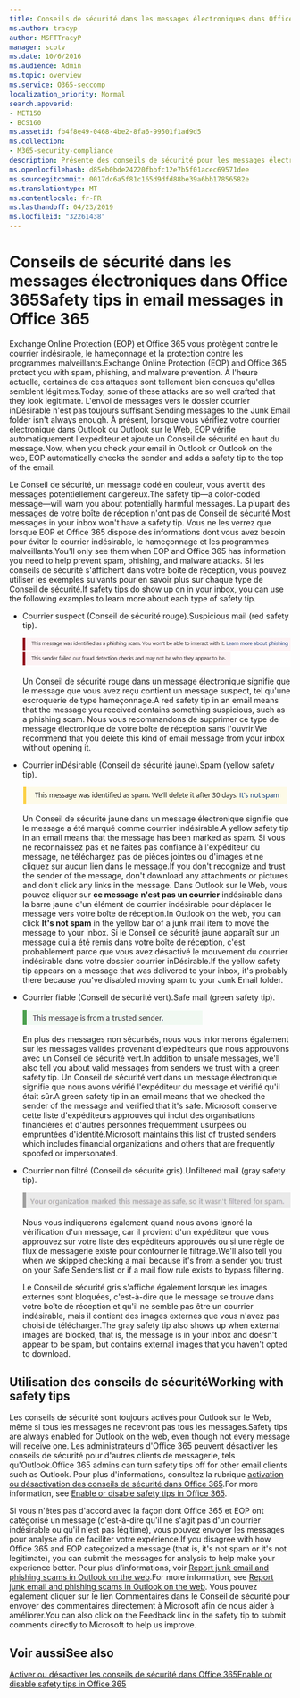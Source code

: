 ```yaml
---
title: Conseils de sécurité dans les messages électroniques dans Office 365
ms.author: tracyp
author: MSFTTracyP
manager: scotv
ms.date: 10/6/2016
ms.audience: Admin
ms.topic: overview
ms.service: O365-seccomp
localization_priority: Normal
search.appverid:
- MET150
- BCS160
ms.assetid: fb4f8e49-0468-4be2-8fa6-99501f1ad9d5
ms.collection:
- M365-security-compliance
description: Présente des conseils de sécurité pour les messages électroniques filtrés par le filtre de courrier indésirable EOP et Office 365.
ms.openlocfilehash: d85eb0bde24220fbbfc12e7b5f01acec69571dee
ms.sourcegitcommit: 0017dc6a5f81c165d9dfd88be39a6bb17856582e
ms.translationtype: MT
ms.contentlocale: fr-FR
ms.lasthandoff: 04/23/2019
ms.locfileid: "32261438"
---
```

# <a name="safety-tips-in-email-messages-in-office-365"></a><span data-ttu-id="70ec4-103">Conseils de sécurité dans les messages électroniques dans Office 365</span><span class="sxs-lookup"><span data-stu-id="70ec4-103">Safety tips in email messages in Office 365</span></span>

<span data-ttu-id="70ec4-104">Exchange Online Protection (EOP) et Office 365 vous protègent contre le courrier indésirable, le hameçonnage et la protection contre les programmes malveillants.</span><span class="sxs-lookup"><span data-stu-id="70ec4-104">Exchange Online Protection (EOP) and Office 365 protect you with spam, phishing, and malware prevention.</span></span> <span data-ttu-id="70ec4-105">À l'heure actuelle, certaines de ces attaques sont tellement bien conçues qu'elles semblent légitimes.</span><span class="sxs-lookup"><span data-stu-id="70ec4-105">Today, some of these attacks are so well crafted that they look legitimate.</span></span> <span data-ttu-id="70ec4-106">L'envoi de messages vers le dossier courrier inDésirable n'est pas toujours suffisant.</span><span class="sxs-lookup"><span data-stu-id="70ec4-106">Sending messages to the Junk Email folder isn't always enough.</span></span> <span data-ttu-id="70ec4-107">À présent, lorsque vous vérifiez votre courrier électronique dans Outlook ou Outlook sur le Web, EOP vérifie automatiquement l'expéditeur et ajoute un Conseil de sécurité en haut du message.</span><span class="sxs-lookup"><span data-stu-id="70ec4-107">Now, when you check your email in Outlook or Outlook on the web, EOP automatically checks the sender and adds a safety tip to the top of the email.</span></span> 
  
<span data-ttu-id="70ec4-108">Le Conseil de sécurité, un message codé en couleur, vous avertit des messages potentiellement dangereux.</span><span class="sxs-lookup"><span data-stu-id="70ec4-108">The safety tip—a color-coded message—will warn you about potentially harmful messages.</span></span> <span data-ttu-id="70ec4-109">La plupart des messages de votre boîte de réception n'ont pas de Conseil de sécurité.</span><span class="sxs-lookup"><span data-stu-id="70ec4-109">Most messages in your inbox won't have a safety tip.</span></span> <span data-ttu-id="70ec4-110">Vous ne les verrez que lorsque EOP et Office 365 dispose des informations dont vous avez besoin pour éviter le courrier indésirable, le hameçonnage et les programmes malveillants.</span><span class="sxs-lookup"><span data-stu-id="70ec4-110">You'll only see them when EOP and Office 365 has information you need to help prevent spam, phishing, and malware attacks.</span></span> <span data-ttu-id="70ec4-111">Si les conseils de sécurité s'affichent dans votre boîte de réception, vous pouvez utiliser les exemples suivants pour en savoir plus sur chaque type de Conseil de sécurité.</span><span class="sxs-lookup"><span data-stu-id="70ec4-111">If safety tips do show up on in your inbox, you can use the following examples to learn more about each type of safety tip.</span></span>
  
- <span data-ttu-id="70ec4-112">Courrier suspect (Conseil de sécurité rouge).</span><span class="sxs-lookup"><span data-stu-id="70ec4-112">Suspicious mail (red safety tip).</span></span>
    
    ![Capture d'écran illustrant un Conseil de sécurité rouge.](media/5078a0be-e556-44a1-b169-09d780d26898.png)
  
    <span data-ttu-id="70ec4-114">Un Conseil de sécurité rouge dans un message électronique signifie que le message que vous avez reçu contient un message suspect, tel qu'une escroquerie de type hameçonnage.</span><span class="sxs-lookup"><span data-stu-id="70ec4-114">A red safety tip in an email means that the message you received contains something suspicious, such as a phishing scam.</span></span> <span data-ttu-id="70ec4-115">Nous vous recommandons de supprimer ce type de message électronique de votre boîte de réception sans l'ouvrir.</span><span class="sxs-lookup"><span data-stu-id="70ec4-115">We recommend that you delete this kind of email message from your inbox without opening it.</span></span>
    
- <span data-ttu-id="70ec4-116">Courrier inDésirable (Conseil de sécurité jaune).</span><span class="sxs-lookup"><span data-stu-id="70ec4-116">Spam (yellow safety tip).</span></span>
    
    ![Capture d'écran illustrant un Conseil de sécurité jaune.](media/793c9265-ea44-48fd-a98f-804fadd4163b.png)
  
    <span data-ttu-id="70ec4-118">Un Conseil de sécurité jaune dans un message électronique signifie que le message a été marqué comme courrier indésirable.</span><span class="sxs-lookup"><span data-stu-id="70ec4-118">A yellow safety tip in an email means that the message has been marked as spam.</span></span> <span data-ttu-id="70ec4-119">Si vous ne reconnaissez pas et ne faites pas confiance à l'expéditeur du message, ne téléchargez pas de pièces jointes ou d'images et ne cliquez sur aucun lien dans le message.</span><span class="sxs-lookup"><span data-stu-id="70ec4-119">If you don't recognize and trust the sender of the message, don't download any attachments or pictures and don't click any links in the message.</span></span> <span data-ttu-id="70ec4-120">Dans Outlook sur le Web, vous pouvez cliquer sur **ce message n'est pas un courrier** indésirable dans la barre jaune d'un élément de courrier indésirable pour déplacer le message vers votre boîte de réception.</span><span class="sxs-lookup"><span data-stu-id="70ec4-120">In Outlook on the web, you can click **It's not spam** in the yellow bar of a junk mail item to move the message to your inbox.</span></span> <span data-ttu-id="70ec4-121">Si le Conseil de sécurité jaune apparaît sur un message qui a été remis dans votre boîte de réception, c'est probablement parce que vous avez désactivé le mouvement du courrier indésirable dans votre dossier courrier inDésirable.</span><span class="sxs-lookup"><span data-stu-id="70ec4-121">If the yellow safety tip appears on a message that was delivered to your inbox, it's probably there because you've disabled moving spam to your Junk Email folder.</span></span> 
    
- <span data-ttu-id="70ec4-122">Courrier fiable (Conseil de sécurité vert).</span><span class="sxs-lookup"><span data-stu-id="70ec4-122">Safe mail (green safety tip).</span></span>
    
    ![Capture d'écran illustrant un Conseil de sécurité vert.](media/acbc11d0-f626-4848-9fbf-66eeeda3f803.png)
  
    <span data-ttu-id="70ec4-124">En plus des messages non sécurisés, nous vous informerons également sur les messages valides provenant d'expéditeurs que nous approuvons avec un Conseil de sécurité vert.</span><span class="sxs-lookup"><span data-stu-id="70ec4-124">In addition to unsafe messages, we'll also tell you about valid messages from senders we trust with a green safety tip.</span></span> <span data-ttu-id="70ec4-125">Un Conseil de sécurité vert dans un message électronique signifie que nous avons vérifié l'expéditeur du message et vérifié qu'il était sûr.</span><span class="sxs-lookup"><span data-stu-id="70ec4-125">A green safety tip in an email means that we checked the sender of the message and verified that it's safe.</span></span> <span data-ttu-id="70ec4-126">Microsoft conserve cette liste d'expéditeurs approuvés qui inclut des organisations financières et d'autres personnes fréquemment usurpées ou empruntées d'identité.</span><span class="sxs-lookup"><span data-stu-id="70ec4-126">Microsoft maintains this list of trusted senders which includes financial organizations and others that are frequently spoofed or impersonated.</span></span>
    
- <span data-ttu-id="70ec4-127">Courrier non filtré (Conseil de sécurité gris).</span><span class="sxs-lookup"><span data-stu-id="70ec4-127">Unfiltered mail (gray safety tip).</span></span>
    
    ![Capture d'écran illustrant un Conseil de sécurité gris.](media/c4d0cf8f-08e9-4c84-beee-1d9e0b022e0a.png)
  
    <span data-ttu-id="70ec4-129">Nous vous indiquerons également quand nous avons ignoré la vérification d'un message, car il provient d'un expéditeur que vous approuvez sur votre liste des expéditeurs approuvés ou si une règle de flux de messagerie existe pour contourner le filtrage.</span><span class="sxs-lookup"><span data-stu-id="70ec4-129">We'll also tell you when we skipped checking a mail because it's from a sender you trust on your Safe Senders list or if a mail flow rule exists to bypass filtering.</span></span> 
    
    <span data-ttu-id="70ec4-130">Le Conseil de sécurité gris s'affiche également lorsque les images externes sont bloquées, c'est-à-dire que le message se trouve dans votre boîte de réception et qu'il ne semble pas être un courrier indésirable, mais il contient des images externes que vous n'avez pas choisi de télécharger.</span><span class="sxs-lookup"><span data-stu-id="70ec4-130">The gray safety tip also shows up when external images are blocked, that is, the message is in your inbox and doesn't appear to be spam, but contains external images that you haven't opted to download.</span></span>
    
## <a name="working-with-safety-tips"></a><span data-ttu-id="70ec4-131">Utilisation des conseils de sécurité</span><span class="sxs-lookup"><span data-stu-id="70ec4-131">Working with safety tips</span></span>

<span data-ttu-id="70ec4-132">Les conseils de sécurité sont toujours activés pour Outlook sur le Web, même si tous les messages ne recevront pas tous les messages.</span><span class="sxs-lookup"><span data-stu-id="70ec4-132">Safety tips are always enabled for Outlook on the web, even though not every message will receive one.</span></span> <span data-ttu-id="70ec4-133">Les administrateurs d'Office 365 peuvent désactiver les conseils de sécurité pour d'autres clients de messagerie, tels qu'Outlook.</span><span class="sxs-lookup"><span data-stu-id="70ec4-133">Office 365 admins can turn safety tips off for other email clients such as Outlook.</span></span> <span data-ttu-id="70ec4-134">Pour plus d'informations, consultez la rubrique [activation ou désactivation des conseils de sécurité dans Office 365](enable-or-disable-safety-tips.md).</span><span class="sxs-lookup"><span data-stu-id="70ec4-134">For more information, see [Enable or disable safety tips in Office 365](enable-or-disable-safety-tips.md).</span></span>
  
<span data-ttu-id="70ec4-135">Si vous n'êtes pas d'accord avec la façon dont Office 365 et EOP ont catégorisé un message (c'est-à-dire qu'il ne s'agit pas d'un courrier indésirable ou qu'il n'est pas légitime), vous pouvez envoyer les messages pour analyse afin de faciliter votre expérience.</span><span class="sxs-lookup"><span data-stu-id="70ec4-135">If you disagree with how Office 365 and EOP categorized a message (that is, it's not spam or it's not legitimate), you can submit the messages for analysis to help make your experience better.</span></span> <span data-ttu-id="70ec4-136">Pour plus d’informations, voir [Report junk email and phishing scams in Outlook on the web](https://technet.microsoft.com/library/dn594557.aspx).</span><span class="sxs-lookup"><span data-stu-id="70ec4-136">For more information, see [Report junk email and phishing scams in Outlook on the web](https://technet.microsoft.com/library/dn594557.aspx).</span></span> <span data-ttu-id="70ec4-137">Vous pouvez également cliquer sur le lien Commentaires dans le Conseil de sécurité pour envoyer des commentaires directement à Microsoft afin de nous aider à améliorer.</span><span class="sxs-lookup"><span data-stu-id="70ec4-137">You can also click on the Feedback link in the safety tip to submit comments directly to Microsoft to help us improve.</span></span>
  
## <a name="see-also"></a><span data-ttu-id="70ec4-138">Voir aussi</span><span class="sxs-lookup"><span data-stu-id="70ec4-138">See also</span></span>

[<span data-ttu-id="70ec4-139">Activer ou désactiver les conseils de sécurité dans Office 365</span><span class="sxs-lookup"><span data-stu-id="70ec4-139">Enable or disable safety tips in Office 365</span></span>](enable-or-disable-safety-tips.md)

